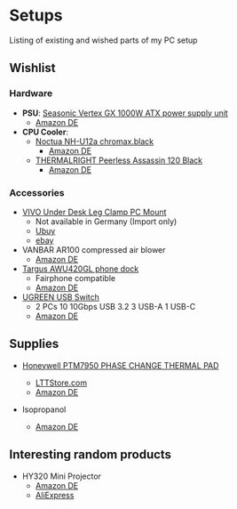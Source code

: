 # Setups

Listing of existing and wished parts of my PC setup


## Wishlist

### Hardware

- **PSU**: [Seasonic Vertex GX 1000W ATX power supply unit](https://seasonic.com/vertex-gx/)
    - [Amazon DE](https://www.amazon.de/-/en/Seasonic-Vertex-1000-power-supply/dp/B0BQRCD834/ref=sr_1_1)
- **CPU Cooler**:
    - [Noctua NH-U12a chromax.black](https://noctua.at/de/nh-u12a-chromax-black)
        - [Amazon DE](https://www.amazon.de/dp/B098XP1Y38)
    - [THERMALRIGHT Peerless Assassin 120 Black](https://www.thermalright.com/product/peerless-assassin-120-black/)
        - [Amazon DE](https://www.amazon.de/-/en/Thermalright-Peerless-Assassin-Heatpipes-Technology/dp/B0B531CBD3/ref=sr_1_3)


### Accessories

- [VIVO Under Desk Leg Clamp PC Mount](https://vivo-us.com/products/mount-pc01c)
    - Not available in Germany (Import only)
    - [Ubuy](https://www.ubuy.co.de/en/product/7W04QOW18-vivo-adjustable-clamp-on-desk-leg-pc-mount-under-desk-pc-mount-computer-case-cpu-holder-with-tool-free-installation-black-mount-pc01c)
    - [ebay](https://www.ebay.com/itm/326159340684)
- VANBAR AR100 compressed air blower
    - [Amazon DE](https://www.amazon.de/dp/B0BVLJ885C)   
- [Targus AWU420GL phone dock](https://de.targus.com/products/universal-usb-c-phone-dock-awu420gl)
    - Fairphone compatible
    - [Amazon DE](https://www.amazon.de/Targus-AWU420GL-Universal-Telefon-Dock-kompatibel/dp/B08TV9V83S)
- [UGREEN USB Switch](https://de.ugreen.com/products/ugreen-usb-switch-2pc-10gbps-usb-3-2-switcher-2-in-4-out-usb-c-switch)
    - 2 PCs 10 10Gbps USB 3.2 3 USB-A 1 USB-C
    - [Amazon DE](https://www.amazon.de/UGREEN-Switcher-Kontroller-Umschalter-Aluminiumgeh%C3%A4use/dp/B0CH7T76RX)


## Supplies

- [Honeywell PTM7950 PHASE CHANGE THERMAL PAD](https://advancedmaterials.honeywell.com/us/en/products/electronic-materials/thermal-management/phase-change-materials/ptm7000-series)
    - [LTTStore.com](https://www.lttstore.com/products/ptm7950-phase-change-thermal-pad)
    - [Amazon DE](https://www.amazon.de/-/en/PTM7950-Change-Thermal-Conductive-Silicone/dp/B0BRJB8JNX)

- Isopropanol
    - [Amazon DE](https://www.amazon.de/-/en/PURIVITA-ISOPROPANOL-Electronics-Residue-Free-Non-Conductive/dp/B0C4FKV9HY/ref=sr_1_6)


## Interesting random products

- HY320 Mini Projector
    - [Amazon DE](https://www.amazon.de/-/en/Magcubic-Projector-Automatic-Correction-Integrated/dp/B0CQK47X5V/ref=sr_1_fkmr1_1)
    - [AliExpress](https://www.aliexpress.com/item/1005006413384128.html)